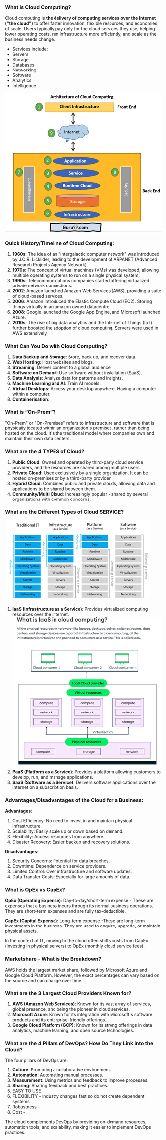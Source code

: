 ### What is Cloud Computing?

Cloud computing is **the delivery of computing services over the Internet ("the cloud")** to offer faster innovation, flexible resources, and economies of scale. Users typically pay only for the cloud services they use, helping lower operating costs, run infrastructure more efficiently, and scale as the business needs change.
- Services include:
- Servers
- Storage
- Databases
- Networking
- Software 
- Analytics
- Intelligence

![Screenshot 2023-09-26 at 11.52.44.png](Screenshot%202023-09-26%20at%2011.52.44.png)

### Quick History/Timeline of Cloud Computing:

1. **1960s**: The idea of an "intergalactic computer network" was introduced by J.C.R. Licklider, leading to the development of ARPANET (Advanced Research Projects Agency Network).
2. **1970s**: The concept of virtual machines (VMs) was developed, allowing multiple operating systems to run on a single physical system.
3. **1990s**: Telecommunications companies started offering virtualized private network connections.
4. **2002**: Amazon launched Amazon Web Services (AWS), providing a suite of cloud-based services.
5. **2006**: Amazon introduced the Elastic Compute Cloud (EC2). Storing things virtually in an amazon owned datacentre
6. **2008**: Google launched the Google App Engine, and Microsoft launched Azure.
7. **2010s**: The rise of big data analytics and the Internet of Things (IoT) further boosted the adoption of cloud computing. Servers were used in AWS extensively

### What Can You Do with Cloud Computing?

1. **Data Backup and Storage**: Store, back up, and recover data.
2. **Web Hosting**: Host websites and blogs.
3. **Streaming**: Deliver content to a global audience.
4. **Software on Demand**: Use software without installation (SaaS).
5. **Data Analysis**: Analyze data for patterns and insights.
6. **Machine Learning and AI**: Train AI models.
7. **Virtual Desktops**: Access your desktop anywhere. Having a computer within a computer. 
8. **Containerisation**:

### What is “On-Prem”?

"On-Prem" or "On-Premises" refers to infrastructure and software that is physically located within an organization's premises, rather than being hosted on the cloud. It's the traditional model where companies own and maintain their own data centers.

### What are the 4 TYPES of Cloud?

1. **Public Cloud**: Owned and operated by third-party cloud service providers, and the resources are shared among multiple users.
2. **Private Cloud**: Used exclusively by a single organization. It can be hosted on-premises or by a third-party provider.
3. **Hybrid Cloud**: Combines public and private clouds, allowing data and applications to be shared between them.
4. **Community/Multi Cloud**: Increasingly popular - shared by several organizations with common concerns.

### What are the Different Types of Cloud SERVICE?
![Screenshot 2023-09-26 at 12.03.00.png](Screenshot%202023-09-26%20at%2012.03.00.png)
1. **IaaS (Infrastructure as a Service)**: Provides virtualized computing resources over the internet.
![Screenshot 2023-09-26 at 12.02.11.png](Screenshot%202023-09-26%20at%2012.02.11.png)
2. **PaaS (Platform as a Service)**: Provides a platform allowing customers to develop, run, and manage applications.
3. **SaaS (Software as a Service)**: Delivers software applications over the internet on a subscription basis.

### Advantages/Disadvantages of the Cloud for a Business:

**Advantages**:
1. Cost Efficiency: No need to invest in and maintain physical infrastructure.
2. Scalability: Easily scale up or down based on demand.
3. Flexibility: Access resources from anywhere.
4. Disaster Recovery: Easier backup and recovery solutions.

**Disadvantages**:
1. Security Concerns: Potential for data breaches.
2. Downtime: Dependence on service providers.
3. Limited Control: Over infrastructure and software updates.
4. Data Transfer Costs: Especially for large amounts of data.

### What is OpEx vs CapEx?

**OpEx (Operating Expense)**: Day-to-day/short-term expense - These are expenses that a business incurs through its normal business operations. They are short-term expenses and are fully tax-deductible.

**CapEx (Capital Expense)**: Long-term expense -These are long-term investments in the business. They are used to acquire, upgrade, or maintain physical assets.

In the context of IT, moving to the cloud often shifts costs from CapEx (investing in physical servers) to OpEx (monthly cloud service fees).

### Marketshare - What is the Breakdown?

AWS holds the largest market share, followed by Microsoft Azure and Google Cloud Platform. However, the exact percentages can vary based on the source and can change over time.

### What are the 3 Largest Cloud Providers Known for?

1. **AWS (Amazon Web Services)**: Known for its vast array of services, global presence, and being the pioneer in cloud services.
2. **Microsoft Azure**: Known for its integration with Microsoft's software products and its enterprise-friendly offerings.
3. **Google Cloud Platform (GCP)**: Known for its strong offerings in data analytics, machine learning, and open source technologies.

### What are the 4 Pillars of DevOps? How Do They Link into the Cloud?

The four pillars of DevOps are:
1. **Culture**: Promoting a collaborative environment.
2. **Automation**: Automating manual processes.
3. **Measurement**: Using metrics and feedback to improve processes.
4. **Sharing**: Sharing feedback and best practices.
5. EASY TO USE 
6. FLEXIBILITY - industry changes fast so do not create dependent systems 
7. Robustness - 
8. Cost - 

The cloud complements DevOps by providing on-demand resources, automation tools, and scalability, making it easier to implement DevOps practices.